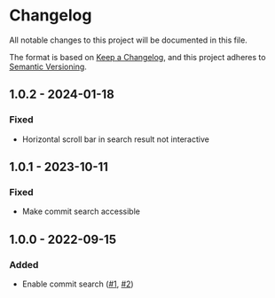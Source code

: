 # Changelog
All notable changes to this project will be documented in this file.

The format is based on [Keep a Changelog](https://keepachangelog.com/en/1.0.0/),
and this project adheres to [Semantic Versioning](https://semver.org/spec/v2.0.0.html).

## 1.0.2 - 2024-01-18
### Fixed
- Horizontal scroll bar in search result not interactive

## 1.0.1 - 2023-10-11
### Fixed
- Make commit search accessible

## 1.0.0 - 2022-09-15
### Added
- Enable commit search ([#1](https://github.com/scm-manager/scm-commit-search-plugin/pull/1), [#2](https://github.com/scm-manager/scm-commit-search-plugin/pull/2))

